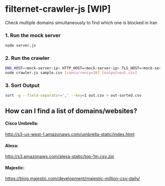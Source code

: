 # filternet-crawler-js [WIP]
Check multiple domains simultaneously to find which one is blocked in Iran

### 1. Run the mock server

```bash
node server.js
```

### 2. Run the crawler

```bash
DNS_HOST=<mock-server-ip> HTTP_HOST=<mock-server-ip> TLS_HOST=<mock-server-ip> \
node crawler.js sample.csv [concurrency=10] [output=out.csv]
```

### 3. Sort Output 

```bash
sort -g --field-separator=',' --key=1 out.csv > out-sorted.csv
```

## How can I find a list of domains/websites?

#### Cisco Umbrella:

http://s3-us-west-1.amazonaws.com/umbrella-static/index.html

#### Alexa:

http://s3.amazonaws.com/alexa-static/top-1m.csv.zip


#### Majestic:

https://blog.majestic.com/development/majestic-million-csv-daily/

